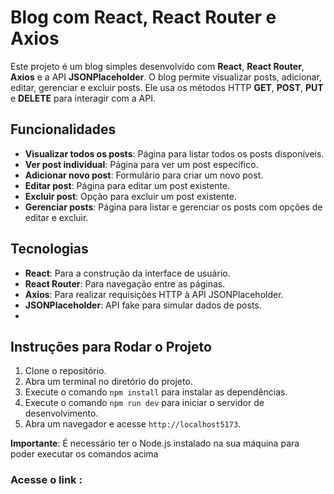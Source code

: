 # Blog com React, React Router e Axios

Este projeto é um blog simples desenvolvido com **React**, **React Router**, **Axios** e a API **JSONPlaceholder**. O blog permite visualizar posts, adicionar, editar, gerenciar e excluir posts. Ele usa os métodos HTTP **GET**, **POST**, **PUT** e **DELETE** para interagir com a API.

## Funcionalidades

- **Visualizar todos os posts**: Página para listar todos os posts disponíveis.
- **Ver post individual**: Página para ver um post específico.
- **Adicionar novo post**: Formulário para criar um novo post.
- **Editar post**: Página para editar um post existente.
- **Excluir post**: Opção para excluir um post existente.
- **Gerenciar posts**: Página para listar e gerenciar os posts com opções de editar e excluir.

## Tecnologias

- **React**: Para a construção da interface de usuário.
- **React Router**: Para navegação entre as páginas.
- **Axios**: Para realizar requisições HTTP à API JSONPlaceholder.
- **JSONPlaceholder**: API fake para simular dados de posts.
- 
## Instruções para Rodar o Projeto

1. Clone o repositório.
2. Abra um terminal no diretório do projeto.
3. Execute o comando `npm install` para instalar as dependências.
4. Execute o comando `npm run dev` para iniciar o servidor de desenvolvimento.
5. Abra um navegador e acesse `http://localhost5173`.

**Importante**: É necessário ter o Node.js instalado na sua máquina para poder executar os comandos acima
### Acesse o link : 
#### 
